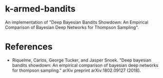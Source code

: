 # k-armed-bandits
An implementation of "Deep Bayesian Bandits Showdown: An Empirical Comparison of Bayesian Deep Networks for Thompson Sampling".

# References
* Riquelme, Carlos, George Tucker, and Jasper Snoek. "Deep bayesian bandits showdown: An empirical comparison of bayesian deep networks for thompson sampling." arXiv preprint arXiv:1802.09127 (2018).

